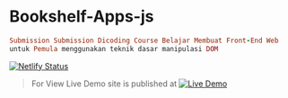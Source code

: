 # Bookshelf-Apps-js
```ruby
Submission Submission Dicoding Course Belajar Membuat Front-End Web 
untuk Pemula menggunakan teknik dasar manipulasi DOM
```
[![Netlify Status](https://api.netlify.com/api/v1/badges/cc269af2-a8c4-40bf-81f4-ab18a7094788/deploy-status)](https://app.netlify.com/sites/bookshelf-apps-js/deploys)
> For View Live Demo
site is published at [![Live Demo](https://flat.badgen.net/badge/icon/visit?icon=chrome&label)](https://bookshelf-apps-js.netlify.app)